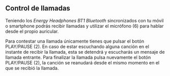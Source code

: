 ## Control de llamadas

Teniendo los *Energy Headphones BT1 Bluetooth* sincronizados con tu móvil o smartphone podrás recibir llamadas y utilizar el micrófono (6) para hablar desde el propio auricular.

Para contestar una llamada únicamente tienes que pulsar el botón PLAY/PAUSE (2). En caso de estar escuchando alguna canción en el instante de recibir la llamada, esta se detendrá y escucharás un mensaje de llamada entrante.
Para finalizar la llamada pulsa nuevamente el botón PLAY/PAUSE (2), la canción se reanudará desde el mismo momento en el que se recibió la llamada.



